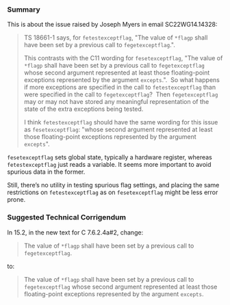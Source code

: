### Summary

This is about the issue raised by Joseph Myers in email SC22WG14.14328:

> TS 18661-1 says, for `fetestexceptflag`, "The value of `*flagp` shall have been
> set by a previous call to `fegetexceptflag`.".
>
> This contrasts with the C11 wording for `fesetexceptflag`, "The value of
> `*flagp` shall have been set by a previous call to `fegetexceptflag` whose
> second argument represented at least those floating-point exceptions represented
> by the argument `excepts`.".  So what happens if more exceptions are specified
> in the call to `fetestexceptflag` than were specified in the call to
> `fegetexceptflag`?  Then `fegetexceptflag` may or may not have stored any
> meaningful representation of the state of the extra exceptions being tested.
>
> I think `fetestexceptflag` should have the same wording for this issue as
> `fesetexceptflag`: "whose second argument represented at least those
> floating-point exceptions represented by the argument `excepts`".

`fesetexceptflag` sets global state, typically a hardware register, whereas
`fetestexceptflag` just reads a variable. It seems more important to avoid
spurious data in the former.

Still, there’s no utility in testing spurious flag settings, and placing the
same restrictions on `fetestexceptflag` as on `fesetexceptflag` might be less
error prone.

### Suggested Technical Corrigendum

In 15.2, in the new text for C 7.6.2.4a#2, change:

> The value of `*flagp` shall have been set by a previous call to
> `fegetexceptflag`.

to:

> The value of `*flagp` shall have been set by a previous call to
> `fegetexceptflag` whose second argument represented at least those
> floating-point exceptions represented by the argument `excepts`.
